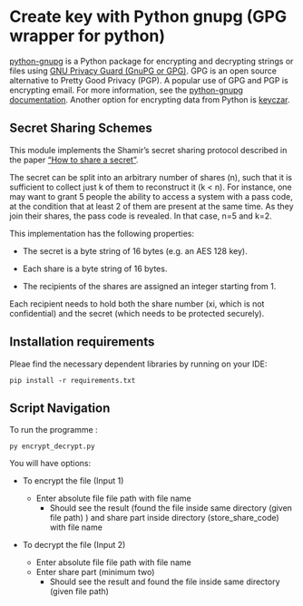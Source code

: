 

# Create key with Python gnupg (GPG wrapper for python)

[python-gnupg](https://code.google.com/archive/p/python-gnupg/) is a Python package for encrypting and decrypting strings or files using [GNU Privacy Guard (GnuPG or GPG)](https://en.wikipedia.org/wiki/GNU_Privacy_Guard). GPG is an open source alternative to Pretty Good Privacy (PGP). A popular use of GPG and PGP is encrypting email. For more information, see the [python-gnupg documentation](https://pythonhosted.org/python-gnupg/). Another option for encrypting data from Python is [keyczar](https://github.com/google/keyczar).

## Secret Sharing Schemes 


This module implements the Shamir’s secret sharing protocol described in the paper [“How to share a secret”](http://citeseerx.ist.psu.edu/viewdoc/download?doi=10.1.1.80.8910&rep=rep1&type=pdf).

The secret can be split into an arbitrary number of shares (n), such that it is sufficient to collect just k of them to reconstruct it (k < n). For instance, one may want to grant 5 people the ability to access a system with a pass code, at the condition that at least 2 of them are present at the same time. As they join their shares, the pass code is revealed. In that case, n=5 and k=2.


This implementation has the following properties:

-   The secret is a byte string of 16 bytes (e.g. an AES 128 key).

-   Each share is a byte string of 16 bytes.

-   The recipients of the shares are assigned an integer starting from 1.

Each recipient needs to hold both the share number (xi, which is not confidential) and the secret (which needs to be protected securely).

## Installation requirements

Pleae find the necessary dependent libraries by running on your IDE: 

````
pip install -r requirements.txt
````
## Script Navigation

To run the programme :
```
py encrypt_decrypt.py
```
You will have options:
-   To encrypt the file (Input 1)
    -   Enter absolute file file path with file name
        - Should see the result (found the file inside same directory (given file path) ) and share part inside directory (store_share_code)
        with file name 
        

-   To decrypt the file (Input 2)
    - Enter absolute file file path with file name
    - Enter share part (minimum two)
        - Should see the result and found the file inside same directory (given file path) 
